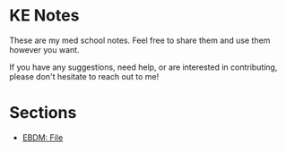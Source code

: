 # KE Notes
These are my med school notes. Feel free to share them and use them however you want.

If you have any suggestions, need help, or are interested in contributing, please don't hesitate to reach out to me!

# Sections

- [EBDM: File](notes/EBDM/file.md)
